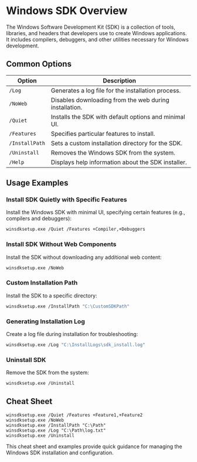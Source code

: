 # Windows SDK Overview

The Windows Software Development Kit (SDK) is a collection of tools, libraries, and headers that developers use to create Windows applications. It includes compilers, debuggers, and other utilities necessary for Windows development.

## Common Options

| Option                    | Description                                                   |
|---------------------------|---------------------------------------------------------------|
| `/Log`                    | Generates a log file for the installation process.            |
| `/NoWeb`                  | Disables downloading from the web during installation.        |
| `/Quiet`                  | Installs the SDK with default options and minimal UI.         |
| `/Features`               | Specifies particular features to install.                     |
| `/InstallPath`            | Sets a custom installation directory for the SDK.             |
| `/Uninstall`              | Removes the Windows SDK from the system.                      |
| `/Help`                   | Displays help information about the SDK installer.            |

## Usage Examples

### Install SDK Quietly with Specific Features

Install the Windows SDK with minimal UI, specifying certain features (e.g., compilers and debuggers):

```bash
winsdksetup.exe /Quiet /Features +Compiler,+Debuggers
```

### Install SDK Without Web Components

Install the SDK without downloading any additional web content:

```bash
winsdksetup.exe /NoWeb
```

### Custom Installation Path

Install the SDK to a specific directory:

```bash
winsdksetup.exe /InstallPath "C:\CustomSDKPath"
```

### Generating Installation Log

Create a log file during installation for troubleshooting:

```bash
winsdksetup.exe /Log "C:\InstallLogs\sdk_install.log"
```

### Uninstall SDK

Remove the SDK from the system:

```bash
winsdksetup.exe /Uninstall
```

## Cheat Sheet

```plaintext
winsdksetup.exe /Quiet /Features +Feature1,+Feature2
winsdksetup.exe /NoWeb
winsdksetup.exe /InstallPath "C:\Path"
winsdksetup.exe /Log "C:\Path\log.txt"
winsdksetup.exe /Uninstall
```

This cheat sheet and examples provide quick guidance for managing the Windows SDK installation and configuration.

